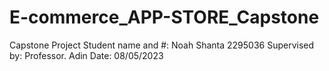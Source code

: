 # E-commerce_APP-STORE_Capstone
Capstone Project
Student name and #:
Noah Shanta 2295036
Supervised by:
Professor. Adin
Date: 08/05/2023
